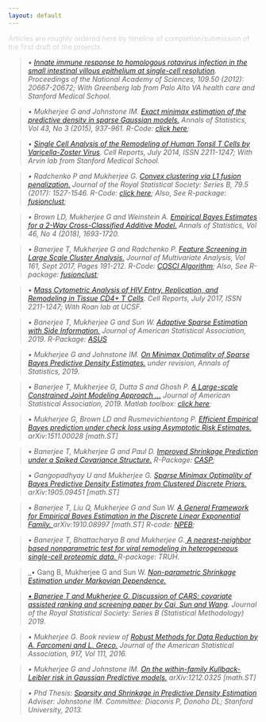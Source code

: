 ```yaml
---
layout: default
---
```


<font color="lightgray">Articles are roughly ordered here by timeline of completion/submission of the first draft of the projects. </font>

> _&#8226; <a href='http://www.pnas.org/content/109/50/20667.abstract'><em>Innate immune response to homologous rotavirus infection in the small intestinal villous epithelium at single-cell resolution</em></a>. Proceedings of the National Academy of Sciences, 109.50 (2012): 20667-20672; With Greenberg lab from Palo Alto VA health care and Stanford Medical School._

> _&#8226; Mukherjee G and Johnstone IM. <a href='https://arxiv.org/abs/1211.2071'><em>Exact minimax estimation of the predictive density in sparse Gaussian models.</em></a> Annals of Statistics, Vol 43, No 3 (2015), 937-961. R-Code: 
  <a href='https://gmukherjee.github.io/Software/2014-01-31-pde/'><em>click here</em></a>;_

> _&#8226; <a href='http://www.sciencedirect.com/science/article/pii/S2211124714004938'><em>Single Cell Analysis of the Remodeling of Human Tonsil T Cells by Varicella-Zoster Virus</em></a>. 
Cell Reports, July 2014, ISSN 2211-1247;  With Arvin lab from Stanford Medical School._


> _&#8226; Radchenko P and Mukherjee G. <a href='https://arxiv.org/pdf/1412.0753.pdf'><em>Convex clustering via L1 fusion penalization.</em></a> Journal of the Royal Statistical Society: Series B, 79.5 (2017): 1527-1546. R-Code: 
  <a href='https://www.dropbox.com/sh/udjapvtjonod1xy/AABkaqWzXkYpQ-oVAp1Pb6X9a?dl=0'><em>click here</em></a>; Also, See R-package: <a href='https://gmukherjee.github.io/Software/2017-09-19-fusionclust/'><em>fusionclust</em></a>;_
  
 
> _&#8226; Brown LD, Mukherjee G  and Weinstein  A. <a href='https://arxiv.org/pdf/1605.08466.pdf'><em>Empirical Bayes Estimates for a 2-Way Cross-Classified Additive Model.</em></a> Annals of Statistics, Vol 46, No 4 (2018), 1693-1720._


> _&#8226; Banerjee T, Mukherjee G and Radchenko P. <a href='https://arxiv.org/pdf/1701.02857.pdf'><em>Feature Screening in Large Scale Cluster Analysis.</em></a> Journal of Multivariate Analysis, Vol 161, Sept 2017, Pages 191-212. R-Code: 
  <a href='https://gmukherjee.github.io/Software/2017-01-10-cosci/'><em>COSCI Algorithm</em></a>; Also, See R-package: <a href='https://gmukherjee.github.io/Software/2017-09-19-fusionclust/'><em>fusionclust</em></a>;_ 
  

> _&#8226; <a href='http://www.cell.com/cell-reports/pdf/S2211-1247(17)30935-X.pdf'><em>Mass Cytometric Analysis of HIV Entry, Replication, and Remodeling in Tissue CD4+ T Cells</em></a>. Cell Reports, July 2017, ISSN 2211-1247; With Roan lab at UCSF._


> _&#8226; Banerjee T, Mukherjee G and Sun W. <a href='https://arxiv.org/pdf/1811.11930.pdf'> <em>Adaptive Sparse Estimation with Side Information.</em></a> Journal of American Statistical Association, 2019. R-Package: <a href='https://cran.r-project.org/web/packages/asus/index.html'><em>ASUS</em></a>_

> _&#8226; Mukherjee G and Johnstone IM. <a href='https://arxiv.org/pdf/1707.04380.pdf'><em>On Minimax Optimality of Sparse Bayes Predictive Density Estimates.</em></a> under revision, Annals of Statistics, 2019._

> _&#8226; Banerjee T, Mukherjee G, Dutta S and Ghosh P. <a href='https://www.tandfonline.com/doi/ref/10.1080/01621459.2019.1611584'><em>A Large-scale Constrained Joint Modeling Approach ...</em></a> 
Journal of American Statistical Association, 2019.
Matlab toolbox: <a href='https://gmukherjee.github.io/Software/2018-12-31-cezij/'><em>click here</em></a>;_

> _&#8226; Mukherjee G, Brown LD and  Rusmevichientong P. <a href='https://arxiv.org/pdf/1511.00028.pdf'><em>Efficient Empirical Bayes prediction under check loss using Asymptotic Risk Estimates.</em></a> arXiv:1511.00028 [math.ST]_

> _&#8226; Banerjee T, Mukherjee G and Paul D. <a href='https://www.dropbox.com/s/nj62dbw10dsx1e8/casp.pdf?dl=0'> <em>Improved Shrinkage Prediction under a Spiked Covariance
Structure.</em></a> R-Package: <a href='https://github.com/trambakbanerjee/casp#casp'><em>CASP</em></a>;_


> _&#8226; Gangopadhyay U and Mukherjee G. <a href="https://arxiv.org/pdf/1905.09451.pdf"><em>Sparse Minimax Optimality of Bayes Predictive Density Estimates from Clustered Discrete Priors.</em></a> arXiv:1905.09451 [math.ST]_ 

> _&#8226; Banerjee T, Liu Q, Mukherjee G and Sun W. <a href='https://arxiv.org/pdf/1910.08997.pdf'><em>A General Framework for Empirical Bayes Estimation in the Discrete Linear Exponential Family. </em></a> 
arXiv:1910.08997 [math.ST] R-code:  <a href='https://gmukherjee.github.io/Software/2019-10-10-npeb/'><em>NPEB</em></a>;_

> _&#8226; Banerjee T, Bhattacharya B and Mukherjee G.<a href=''> <em>A nearest-neighbor based nonparametric test for viral remodeling in heterogeneous single-cell proteomic data. </em> </a>  R-package: TRUH._ 

> _&#8226; Gang B, Mukherjee G and Sun W. <a href=''> <em>Non-parametric Shrinkage Estimation under Markovian Dependence.</em>

>  _&#8226; Banerjee T and Mukherjee G. <em>Discussion </em> of <a href='https://www.rss.org.uk/Images/PDF/publications/2018/Cai-4-Dec-2018-1.pdf'>CARS: covariate assisted ranking and screening paper by Cai, Sun and Wang</a>. 
Journal of the Royal Statistical Society: Series B (Statistical Methodology) 2019._ 
 
> _&#8226; Mukherjee G. <em>Book review</em> of <a href='https://www.taylorfrancis.com/books/9780429167966'>Robust Methods for Data Reduction by A. Farcomeni and L. Greco.</a> Journal of the American Statistical Association, 917, Vol 111, 2016._

> _&#8226; Mukherjee G and Johnstone IM. <a href='https://arxiv.org/pdf/arXiv:1212.0325.pdf'><em>On the within-family Kullback-Leibler risk in Gaussian Predictive models.</em></a> arXiv:1212.0325 [math.ST]_

 
> _&#8226; Phd Thesis: <a href='https://www.dropbox.com/s/y9m1dn9k1ko6jd3/gourab-thesis-augmented.pdf?dl=0'><em>Sparsity and Shrinkage in Predictive Density Estimation</em></a> Adviser: Johnstone IM. Committee: Diaconis P, Donoho DL; Stanford University, 2013._

